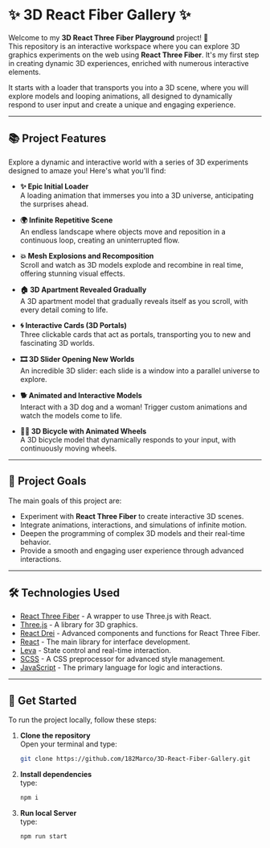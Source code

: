# ✨ 3D React Fiber Gallery ✨

Welcome to my **3D React Three Fiber Playground** project! 🚀  
This repository is an interactive workspace where you can explore 3D graphics experiments on the web using **React Three Fiber**. It's my first step in creating dynamic 3D experiences, enriched with numerous interactive elements.

It starts with a loader that transports you into a 3D scene, where you will explore models and looping animations, all designed to dynamically respond to user input and create a unique and engaging experience.

---

## 📚 Project Features

Explore a dynamic and interactive world with a series of 3D experiments designed to amaze you! Here's what you'll find:

- **✨ Epic Initial Loader**  
  A loading animation that immerses you into a 3D universe, anticipating the surprises ahead.

- **🌍 Infinite Repetitive Scene**  
  An endless landscape where objects move and reposition in a continuous loop, creating an uninterrupted flow.

- **💥 Mesh Explosions and Recomposition**  
  Scroll and watch as 3D models explode and recombine in real time, offering stunning visual effects.

- **🏠 3D Apartment Revealed Gradually**  
  A 3D apartment model that gradually reveals itself as you scroll, with every detail coming to life.

- **🌀 Interactive Cards (3D Portals)**  
  Three clickable cards that act as portals, transporting you to new and fascinating 3D worlds.

- **🎞️ 3D Slider Opening New Worlds**  
  An incredible 3D slider: each slide is a window into a parallel universe to explore.

- **🐕 Animated and Interactive Models**  
  Interact with a 3D dog and a woman! Trigger custom animations and watch the models come to life.

- **🚴‍♂️ 3D Bicycle with Animated Wheels**  
  A 3D bicycle model that dynamically responds to your input, with continuously moving wheels.

---

## 🚀 Project Goals

The main goals of this project are:

- Experiment with **React Three Fiber** to create interactive 3D scenes.
- Integrate animations, interactions, and simulations of infinite motion.
- Deepen the programming of complex 3D models and their real-time behavior.
- Provide a smooth and engaging user experience through advanced interactions.

---

## 🛠️ Technologies Used

- [React Three Fiber](https://docs.pmnd.rs/react-three-fiber) - A wrapper to use Three.js with React.
- [Three.js](https://threejs.org/) - A library for 3D graphics.
- [React Drei](https://github.com/utsuboco/drei) - Advanced components and functions for React Three Fiber.
- [React](https://reactjs.org/) - The main library for interface development.
- [Leva](https://github.com/utsuboco/leva) - State control and real-time interaction.
- [SCSS](https://sass-lang.com/) - A CSS preprocessor for advanced style management.
- [JavaScript](https://developer.mozilla.org/en-US/docs/Web/JavaScript) - The primary language for logic and interactions.

---

## 📢 Get Started

To run the project locally, follow these steps:

1. **Clone the repository**  
   Open your terminal and type:
   ```bash
   git clone https://github.com/182Marco/3D-React-Fiber-Gallery.git

2. **Install dependencies**  
   type:
   ```bash
   npm i

3. **Run local Server**  
   type:
   ```bash
   npm run start

